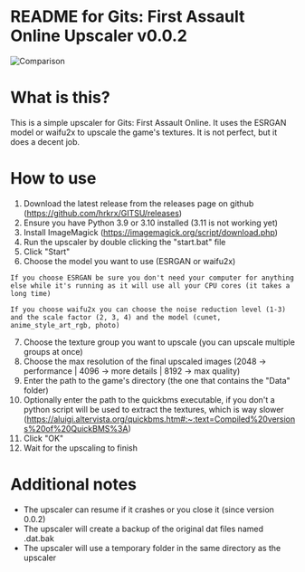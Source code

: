 README for Gits: First Assault Online Upscaler v0.0.2
=====================================================
![Comparison](https://user-images.githubusercontent.com/5176531/206932845-f1a72f4d-1e27-4094-82a0-978de743ca8b.png)

What is this?
=============

This is a simple upscaler for Gits: First Assault Online. It uses the
ESRGAN model or waifu2x to upscale the game's textures. It is not perfect, 
but it does a decent job.

How to use
==========
1. Download the latest release from the releases page on github (https://github.com/hrkrx/GITSU/releases)
2. Ensure you have Python 3.9 or 3.10 installed (3.11 is not working yet)
3. Install ImageMagick (https://imagemagick.org/script/download.php)
4. Run the upscaler by double clicking the "start.bat" file
5. Click "Start"
6. Choose the model you want to use (ESRGAN or waifu2x)
```
If you choose ESRGAN be sure you don't need your computer for anything else while it's running as it will use all your CPU cores (it takes a long time)

If you choose waifu2x you can choose the noise reduction level (1-3) and the scale factor (2, 3, 4) and the model (cunet, anime_style_art_rgb, photo)
```
7. Choose the texture group you want to upscale (you can upscale multiple groups at once)
8. Choose the max resolution of the final upscaled images (2048 -> performance | 4096 -> more details | 8192 -> max quality)
9. Enter the path to the game's directory (the one that contains the "Data" folder)
10. Optionally enter the path to the quickbms executable, if you don't a python script will be used to extract the textures, which is way slower (https://aluigi.altervista.org/quickbms.htm#:~:text=Compiled%20versions%20of%20QuickBMS%3A)
11. Click "OK"
12. Wait for the upscaling to finish

Additional notes
================
- The upscaler can resume if it crashes or you close it (since version 0.0.2)
- The upscaler will create a backup of the original dat files named .dat.bak
- The upscaler will use a temporary folder in the same directory as the upscaler
